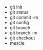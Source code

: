 - git init
- git status
- git commit -m
- git config 
- git branch
- git branch -m
- git checkout
- mescle